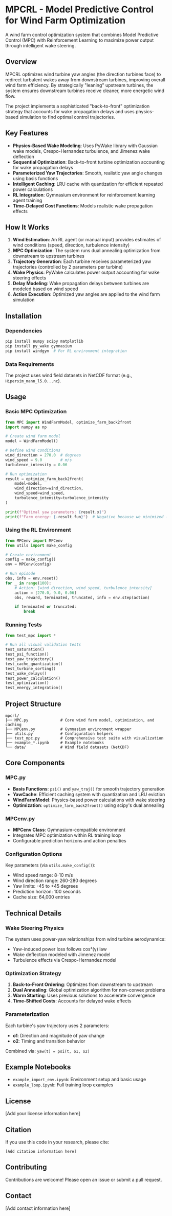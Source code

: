 # MPCRL - Model Predictive Control for Wind Farm Optimization

A wind farm control optimization system that combines Model Predictive Control (MPC) with Reinforcement Learning to maximize power output through intelligent wake steering.

## Overview

MPCRL optimizes wind turbine yaw angles (the direction turbines face) to redirect turbulent wakes away from downstream turbines, improving overall wind farm efficiency. By strategically "leaning" upstream turbines, the system ensures downstream turbines receive cleaner, more energetic wind flow.

The project implements a sophisticated "back-to-front" optimization strategy that accounts for wake propagation delays and uses physics-based simulation to find optimal control trajectories.

## Key Features

- **Physics-Based Wake Modeling**: Uses PyWake library with Gaussian wake models, Crespo-Hernandez turbulence, and Jimenez wake deflection
- **Sequential Optimization**: Back-to-front turbine optimization accounting for wake propagation delays
- **Parameterized Yaw Trajectories**: Smooth, realistic yaw angle changes using basis functions
- **Intelligent Caching**: LRU cache with quantization for efficient repeated power calculations
- **RL Integration**: Gymnasium environment for reinforcement learning agent training
- **Time-Delayed Cost Functions**: Models realistic wake propagation effects

## How It Works

1. **Wind Estimation**: An RL agent (or manual input) provides estimates of wind conditions (speed, direction, turbulence intensity)
2. **MPC Optimization**: The system runs dual annealing optimization from downstream to upstream turbines
3. **Trajectory Generation**: Each turbine receives parameterized yaw trajectories (controlled by 2 parameters per turbine)
4. **Wake Physics**: PyWake calculates power output accounting for wake steering effects
5. **Delay Modeling**: Wake propagation delays between turbines are modeled based on wind speed
6. **Action Execution**: Optimized yaw angles are applied to the wind farm simulation

## Installation

### Dependencies

```bash
pip install numpy scipy matplotlib
pip install py_wake gymnasium
pip install windgym  # For RL environment integration
```

### Data Requirements

The project uses wind field datasets in NetCDF format (e.g., `Hipersim_mann_l5.0...nc`).

## Usage

### Basic MPC Optimization

```python
from MPC import WindFarmModel, optimize_farm_back2front
import numpy as np

# Create wind farm model
model = WindFarmModel()

# Define wind conditions
wind_direction = 270.0  # degrees
wind_speed = 9.0        # m/s
turbulence_intensity = 0.06

# Run optimization
result = optimize_farm_back2front(
    model=model,
    wind_direction=wind_direction,
    wind_speed=wind_speed,
    turbulence_intensity=turbulence_intensity
)

print(f"Optimal yaw parameters: {result.x}")
print(f"Farm energy: {-result.fun}")  # Negative because we minimized -energy
```

### Using the RL Environment

```python
from MPCenv import MPCenv
from utils import make_config

# Create environment
config = make_config()
env = MPCenv(config)

# Run episode
obs, info = env.reset()
for _ in range(100):
    # Action: [wind_direction, wind_speed, turbulence_intensity]
    action = [270.0, 9.0, 0.06]
    obs, reward, terminated, truncated, info = env.step(action)

    if terminated or truncated:
        break
```

### Running Tests

```python
from test_mpc import *

# Run all visual validation tests
test_saturation()
test_psi_function()
test_yaw_trajectory()
test_cache_quantization()
test_turbine_sorting()
test_wake_delays()
test_power_calculation()
test_optimization()
test_energy_integration()
```

## Project Structure

```
mpcrl/
├── MPC.py              # Core wind farm model, optimization, and caching
├── MPCenv.py           # Gymnasium environment wrapper
├── utils.py            # Configuration helpers
├── test_mpc.py         # Comprehensive test suite with visualization
├── example_*.ipynb     # Example notebooks
└── data/               # Wind field datasets (NetCDF)
```

## Core Components

### MPC.py

- **Basis Functions**: `psi()` and `yaw_traj()` for smooth trajectory generation
- **YawCache**: Efficient caching system with quantization and LRU eviction
- **WindFarmModel**: Physics-based power calculations with wake steering
- **Optimization**: `optimize_farm_back2front()` using scipy's dual annealing

### MPCenv.py

- **MPCenv Class**: Gymnasium-compatible environment
- Integrates MPC optimization within RL training loop
- Configurable prediction horizons and action penalties

### Configuration Options

Key parameters (via `utils.make_config()`):
- Wind speed range: 8-10 m/s
- Wind direction range: 260-280 degrees
- Yaw limits: -45 to +45 degrees
- Prediction horizon: 100 seconds
- Cache size: 64,000 entries

## Technical Details

### Wake Steering Physics

The system uses power-yaw relationships from wind turbine aerodynamics:
- Yaw-induced power loss follows cos³(γ) law
- Wake deflection modeled with Jimenez model
- Turbulence effects via Crespo-Hernandez model

### Optimization Strategy

1. **Back-to-Front Ordering**: Optimizes from downstream to upstream
2. **Dual Annealing**: Global optimization algorithm for non-convex problems
3. **Warm Starting**: Uses previous solutions to accelerate convergence
4. **Time-Shifted Costs**: Accounts for delayed wake effects

### Parameterization

Each turbine's yaw trajectory uses 2 parameters:
- **o1**: Direction and magnitude of yaw change
- **o2**: Timing and transition behavior

Combined via: `yaw(t) = psi(t, o1, o2)`

## Example Notebooks

- `example_import_env.ipynb`: Environment setup and basic usage
- `example_loop.ipynb`: Full training loop examples

## License

[Add your license information here]

## Citation

If you use this code in your research, please cite:

```
[Add citation information here]
```

## Contributing

Contributions are welcome! Please open an issue or submit a pull request.

## Contact

[Add contact information here]